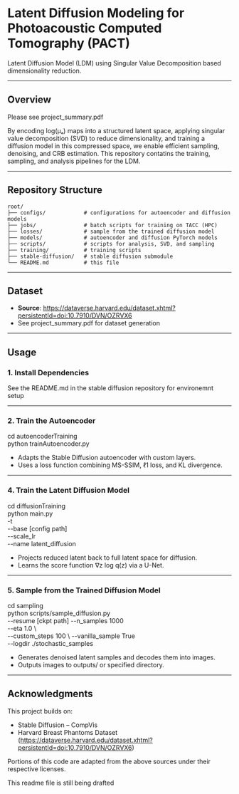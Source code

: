 # Latent Diffusion Modeling for Photoacoustic Computed Tomography (PACT)

Latent Diffusion Model (LDM) using Singular Value Decomposition based dimensionality reduction.

---

## Overview

Please see project_summary.pdf

By encoding log(µₐ) maps into a structured latent space, applying singular value decomposition (SVD) to reduce dimensionality, and training a diffusion model in this compressed space, we enable efficient sampling, denoising, and CRB estimation. This repository contatins the training, sampling, and analysis pipelines for the LDM.

---

## Repository Structure

```text
root/                  
├── configs/            # configurations for autoencoder and diffusion models             
├── jobs/               # batch scripts for training on TACC (HPC)   
├── losses/             # sample from the trained diffusion model      
├── models/             # autoencoder and diffusion PyTorch models
├── scripts/            # scripts for analysis, SVD, and sampling
├── training/           # training scripts 
├── stable-diffusion/   # stable diffusion submodule                                     
└── README.md           # this file    
```
                              

---

## Dataset

- **Source**: https://dataverse.harvard.edu/dataset.xhtml?persistentId=doi:10.7910/DVN/OZRVX6  
- See project_summary.pdf for dataset generation

---

## Usage

### 1. Install Dependencies

See the README.md in the stable diffusion repository for environemnt setup

---

### 2. Train the Autoencoder

cd autoencoderTraining  
python trainAutoencoder.py

- Adapts the Stable Diffusion autoencoder with custom layers.  
- Uses a loss function combining MS-SSIM, ℓ1 loss, and KL divergence.  

---

### 4. Train the Latent Diffusion Model

cd diffusionTraining  
python main.py \
  -t \
  --base [config path] \
  --scale_lr \
  --name latent_diffusion

- Projects reduced latent back to full latent space for diffusion.  
- Learns the score function ∇z log q(z) via a U-Net.  

---

### 5. Sample from the Trained Diffusion Model

cd sampling  
python scripts/sample_diffusion.py \
  --resume [ckpt path]
  --n_samples 1000 \
  --eta 1.0 \   
  --custom_steps 100 \ 
  --vanilla_sample True \
  --logdir ./stochastic_samples

- Generates denoised latent samples and decodes them into images.  
- Outputs images to outputs/ or specified directory.  

---


## Acknowledgments

This project builds on:  
- Stable Diffusion – CompVis  
- Harvard Breast Phantoms Dataset (https://dataverse.harvard.edu/dataset.xhtml?persistentId=doi:10.7910/DVN/OZRVX6)  

Portions of this code are adapted from the above sources under their respective licenses.

This readme file is still being drafted

